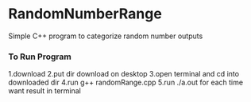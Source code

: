 # RandomNumberRange
Simple C++ program to categorize random number outputs 

<h3>To Run Program</h3>

1.download
2.put dir download on desktop
3.open terminal and cd into downloaded dir
4.run g++ randomRange.cpp
5.run ./a.out for each time want result in terminal
